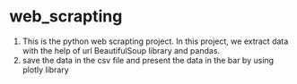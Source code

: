 # web_scrapting
1. This is the python web scrapting project. In this project, we extract  data with  the help of url
   BeautifulSoup library and pandas.
 2. save the data in the csv file  and present the data in the bar by using plotly library
